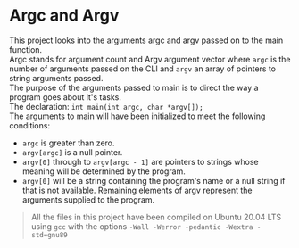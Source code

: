 # Argc and Argv

This project looks into the arguments argc and argv passed on to the main function.  
Argc stands for argument count and Argv argument vector where `argc` is the number of arguments passed on the CLI and `argv` an array of pointers to string arguments passed.  
The purpose of the arguments passed to main is to direct the way a program goes about it's tasks.  
The declaration: `int main(int argc, char *argv[]);`  
The arguments to main will have been initialized to meet the following conditions:
* `argc` is greater than zero.
* `argv[argc]` is a null pointer.
* `argv[0]` through to `argv[argc - 1]` are pointers to strings whose meaning will be determined by the program.
* `argv[0]` will be a string containing the program's name or a null string if that is not available. Remaining elements of argv represent the arguments supplied to the program.  

> All the files in this project have been compiled on Ubuntu 20.04 LTS using `gcc` with the options `-Wall -Werror -pedantic -Wextra -std=gnu89`
